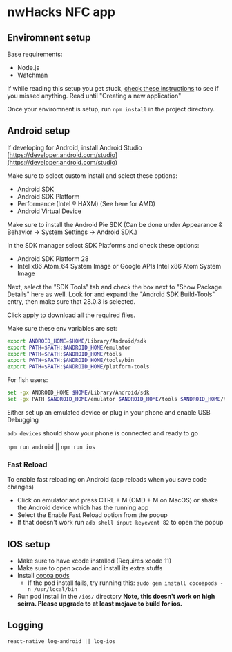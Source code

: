 # nwHacks NFC app

## Enviromnent setup

Base requirements:
- Node.js
- Watchman

If while reading this setup you get stuck, [check these instructions](https://facebook.github.io/react-native/docs/getting-started.html#android-development-environment) to see if you missed anything. Read until "Creating a new application"

Once your enviromnent is setup, run `npm install` in the project directory.

## Android setup

If developing for Android, install Android Studio [https://developer.android.com/studio](https://developer.android.com/studio)

Make sure to select custom install and select these options:
- Android SDK
- Android SDK Platform
- Performance (Intel ® HAXM) (See here for AMD)
- Android Virtual Device

Make sure to install the Android Pie SDK (Can be done under Appearance & Behavior → System Settings → Android SDK.)

In the SDK manager select SDK Platforms and check these options:
- Android SDK Platform 28
- Intel x86 Atom_64 System Image or Google APIs Intel x86 Atom System Image

Next, select the "SDK Tools" tab and check the box next to "Show Package Details" here as well. Look for and expand the "Android SDK Build-Tools" entry, then make sure that 28.0.3 is selected.

Click apply to download all the required files.

Make sure these env variables are set:
```bash
export ANDROID_HOME=$HOME/Library/Android/sdk
export PATH=$PATH:$ANDROID_HOME/emulator
export PATH=$PATH:$ANDROID_HOME/tools
export PATH=$PATH:$ANDROID_HOME/tools/bin
export PATH=$PATH:$ANDROID_HOME/platform-tools
```
For fish users:
```bash
set -gx ANDROID_HOME $HOME/Library/Android/sdk
set -gx PATH $ANDROID_HOME/emulator $ANDROID_HOME/tools $ANDROID_HOME/tools/bin $ANDROID_HOME/platform-tools $PATH
```


Either set up an emulated device or plug in your phone and enable USB Debugging

`adb devices` should show your phone is connected and ready to go

`npm run android` || `npm run ios`

### Fast Reload

To enable fast reloading on Android (app reloads when you save code changes)
- Click on emulator and press CTRL + M (CMD + M on MacOS) or shake the Android device which has the running app
- Select the Enable Fast Reload option from the popup
- If that doesn't work run `adb shell input keyevent 82` to open the popup


## IOS setup
- Make sure to have xcode installed (Requires xcode 11)
- Make sure to open xcode and install its extra stuffs
- Install [cocoa pods](https://cocoapods.org/)
    - If the pod install fails, try running this: `sudo gem install cocoapods -n /usr/local/bin`
- Run pod install in the `/ios/` directory
**Note, this doesn't work on high seirra. Please upgrade to at least mojave to build for ios.**

## Logging
`react-native log-android || log-ios` 
